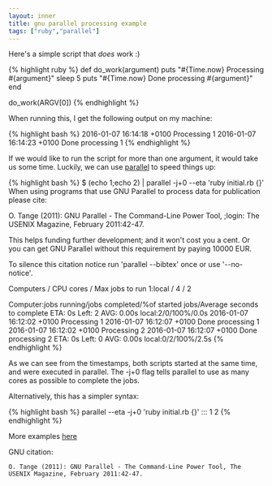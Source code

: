 ```yaml
---
layout: inner
title: gnu parallel processing example
tags: ["ruby","parallel"]
---
```

Here's a simple script that *does* work :)

{% highlight ruby %}
def do_work(argument)
  puts "#{Time.now} Processing #{argument}"
  sleep 5
  puts "#{Time.now} Done processing #{argument}"
end

do_work(ARGV[0])
{% endhighlight %}

When running this, I get the following output on my machine:

{% highlight bash %}
2016-01-07 16:14:18 +0100 Processing 1
2016-01-07 16:14:23 +0100 Done processing 1
{% endhighlight %}

If we would like to run the script for more than one argument, it would take us some time.
Luckily, we can use [parallel](http://www.gnu.org/software/parallel/) to speed things up:

{% highlight bash %}
$ (echo 1;echo 2) | parallel -j+0 --eta 'ruby initial.rb {}'
When using programs that use GNU Parallel to process data for publication please cite:

  O. Tange (2011): GNU Parallel - The Command-Line Power Tool,
  ;login: The USENIX Magazine, February 2011:42-47.

This helps funding further development; and it won't cost you a cent.
Or you can get GNU Parallel without this requirement by paying 10000 EUR.

To silence this citation notice run 'parallel --bibtex' once or use '--no-notice'.


Computers / CPU cores / Max jobs to run
1:local / 4 / 2

Computer:jobs running/jobs completed/%of started jobs/Average seconds to complete
ETA: 0s Left: 2 AVG: 0.00s  local:2/0/100%/0.0s 2016-01-07 16:12:02 +0100 Processing 1
2016-01-07 16:12:07 +0100 Done processing 1
2016-01-07 16:12:02 +0100 Processing 2
2016-01-07 16:12:07 +0100 Done processing 2
ETA: 0s Left: 0 AVG: 0.00s  local:0/2/100%/2.5s
{% endhighlight %}

As we can see from the timestamps, both scripts started at the same time, and were executed in parallel.
The -j+0 flag tells parallel to use as many cores as possible to complete the jobs.

Alternatively, this has a simpler syntax:

{% highlight bash %}
parallel --eta -j+0 'ruby initial.rb {}' ::: 1 2
{% endhighlight %}

More examples [here](http://www.shakthimaan.com/posts/2014/11/27/gnu-parallel/news.html)

GNU citation:

```
O. Tange (2011): GNU Parallel - The Command-Line Power Tool, The USENIX Magazine, February 2011:42-47.
```
